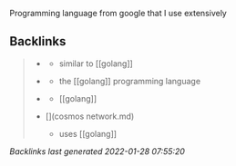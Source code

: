 Programming language from google that I use extensively

## Backlinks

> - [](vlang.md)
>   - similar to [[golang]]
>    
> - [](go.md)
>   - the [[golang]] programming language
>    
> - [](gomuks.md)
>   - [[golang]]
>    
> - [](cosmos network.md)
>   - uses [[golang]]

_Backlinks last generated 2022-01-28 07:55:20_
